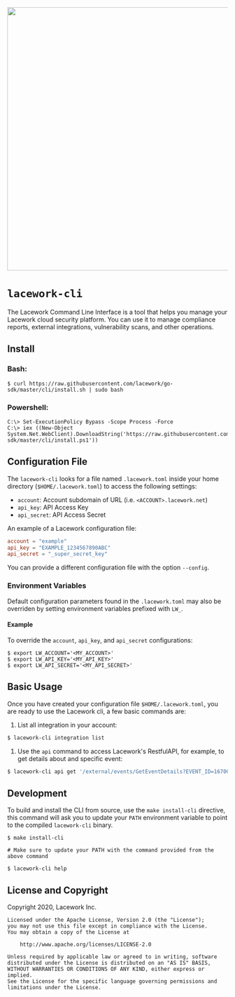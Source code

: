 <img src="https://techally-content.s3-us-west-1.amazonaws.com/public-content/lacework_logo_full.png" width="600">

# `lacework-cli`

The Lacework Command Line Interface is a tool that helps you manage your
Lacework cloud security platform. You can use it to manage compliance
reports, external integrations, vulnerability scans, and other operations.

## Install

### Bash:
```
$ curl https://raw.githubusercontent.com/lacework/go-sdk/master/cli/install.sh | sudo bash
```

### Powershell:
```
C:\> Set-ExecutionPolicy Bypass -Scope Process -Force
C:\> iex ((New-Object System.Net.WebClient).DownloadString('https://raw.githubusercontent.com/lacework/go-sdk/master/cli/install.ps1'))
```

## Configuration File

The `lacework-cli` looks for a file named `.lacework.toml` inside your home
directory (`$HOME/.lacework.toml`) to access the following settings:
* `account`: Account subdomain of URL (i.e. `<ACCOUNT>.lacework.net`)
* `api_key`: API Access Key
* `api_secret`: API Access Secret


An example of a Lacework configuration file:
```toml
account = "example"
api_key = "EXAMPLE_1234567890ABC"
api_secret = "_super_secret_key"
```

You can provide a different configuration file with the option `--config`.

### Environment Variables
Default configuration parameters found in the `.lacework.toml` may also be 
overriden by setting environment variables prefixed with `LW_`. 

#### Example
To override the `account`, `api_key`, and `api_secret`  configurations:
```
$ export LW_ACCOUNT='<MY_ACCOUNT>'
$ export LW_API_KEY='<MY_API_KEY>'
$ export LW_API_SECRET='<MY_API_SECRET>'
```

## Basic Usage
Once you have created your configuration file `$HOME/.lacework.toml`,
you are ready to use the Lacework cli, a few basic commands are:

1) List all integration in your account:
```bash
$ lacework-cli integration list
```
1) Use the `api` command to access Lacework's RestfulAPI, for example,
to get details about and specific event:
```bash
$ lacework-cli api get '/external/events/GetEventDetails?EVENT_ID=16700'
```

## Development
To build and install the CLI from source, use the `make install-cli` directive,
this command will ask you to update your `PATH` environment variable to point
to the compiled `lacework-cli` binary.
```
$ make install-cli

# Make sure to update your PATH with the command provided from the above command

$ lacework-cli help
```

## License and Copyright
Copyright 2020, Lacework Inc.
```
Licensed under the Apache License, Version 2.0 (the "License");
you may not use this file except in compliance with the License.
You may obtain a copy of the License at

    http://www.apache.org/licenses/LICENSE-2.0

Unless required by applicable law or agreed to in writing, software
distributed under the License is distributed on an "AS IS" BASIS,
WITHOUT WARRANTIES OR CONDITIONS OF ANY KIND, either express or implied.
See the License for the specific language governing permissions and
limitations under the License.
```
